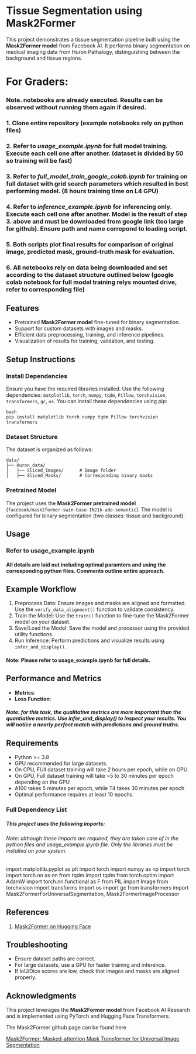 # Tissue Segmentation using Mask2Former

This project demonstrates a tissue segmentation pipeline built using the **Mask2Former model** from Facebook AI. It performs binary segmentation on medical imaging data from Huron Pathalogy, distinguishing between the background and tissue regions.

# For Graders:

### Note. notebooks are already executed. Results can be observed without running them again if desired.

### 1. Clone entire repository (example notebooks rely on python files)

### 2. Refer to *usage_example.ipynb* for full model training. Execute each cell one after another. (dataset is divided by 50 so training will be fast)

### 3. Refer to *full_model_train_google_colab.ipynb* for training on full dataset with grid search parameters which resulted in best performing model. (8 hours training time on L4 GPU)

### 4. Refer to *inference_example.ipynb* for inferencing only.  Execute each cell one after another. Model is the result of step 3. above and must be downloaded from google link (too large for github). Ensure path and name correpond to loading script.

### 5. Both scripts plot final results for comparison of original image, predicted mask, ground-truth mask for evaluation.

### 6. All notebooks rely on data being downloaded and set according to the dataset structure outlined below (google colab notebook for full model training relys mounted drive, refer to corresponding file)



## Features

- Pretrained **Mask2Former model** fine-tuned for binary segmentation.
- Support for custom datasets with images and masks.
- Efficient data preprocessing, training, and inference pipelines.
- Visualization of results for training, validation, and testing.

## Setup Instructions

### Install Dependencies

Ensure you have the required libraries installed. Use the following dependencies: `matplotlib`, `torch`, `numpy`, `tqdm`, `Pillow`, `torchvision`, `transformers`, `gc`, `os`. You can install these dependencies using pip:

```
bash
pip install matplotlib torch numpy tqdm Pillow torchvision transformers 
```

### Dataset Structure

The dataset is organized as follows:
```
data/
├── Huron_data/
│   ├── Sliced_Images/      # Image folder
│   ├── Sliced_Masks/       # Corresponding binary masks
```

### Pretrained Model

The project uses the **Mask2Former pretrained model** (`facebook/mask2former-swin-base-IN21k-ade-semantic`). The model is configured for binary segmentation (two classes: tissue and background).

## Usage

### Refer to usage_example.ipynb

#### All details are laid out including optimal paramters and using the corresponding python files. Comments outline entire approach.

## Example Workflow

1. Preprocess Data: Ensure images and masks are aligned and formatted. Use the `verify_data_alignment()` function to validate consistency.
2. Train the Model: Use the `train()` function to fine-tune the Mask2Former model on your dataset.
3. Save/Load the Model: Save the model and processor using the provided utility functions.
4. Run Inference: Perform predictions and visualize results using `infer_and_display()`.

#### Note: Please refer to usage_example.ipynb for full details.

## Performance and Metrics

- **Metrics**:
- **Loss Function**:

##### Note: for this task, the qualitative metrics are more important than the quantiative metrics. Use infer_and_display() to inspect your results. You will notice a nearly perfect match with predictions and ground truths.

## Requirements

- Python >= 3.8
- GPU recommended for large datasets.
- On CPU, FUll dataset training will take 2 hours per epoch, while on GPU
- On GPU, Full dataset training will take ~5 to 30 minutes per epoch depending on the GPU
- A100 takes 5 minutes per epoch, while T4 takes 30 minutes per epoch
- Optimal performance requires at least 10 epochs.

### Full Dependency List

##### This project uses the following imports:

###### Note: although these imports are required, they are taken care of in the python files and usage_example.ipynb file. Only the libraries must be installed on your system.

import matplotlib.pyplot as plt
import torch
import numpy as np
import torch
import torch.nn as nn
from tqdm import tqdm
from torch.optim import AdamW
import torch.nn.functional as F
from PIL import Image
from torchvision import transforms
import os
import gc
from transformers import Mask2FormerForUniversalSegmentation, Mask2FormerImageProcessor

## References

1. [Mask2Former on Hugging Face](https://huggingface.co/facebook/mask2former)

## Troubleshooting

- Ensure dataset paths are correct.
- For large datasets, use a GPU for faster training and inference.
- If IoU/Dice scores are low, check that images and masks are aligned properly.

## Acknowledgments

This project leverages the **Mask2Former model** from Facebook AI Research and is implemented using PyTorch and Hugging Face Transformers.

The Mask2Former github page can be found here

[Mask2Former: Masked-attention Mask Transformer for Universal Image Segmentation](https://github.com/facebookresearch/Mask2Former)
